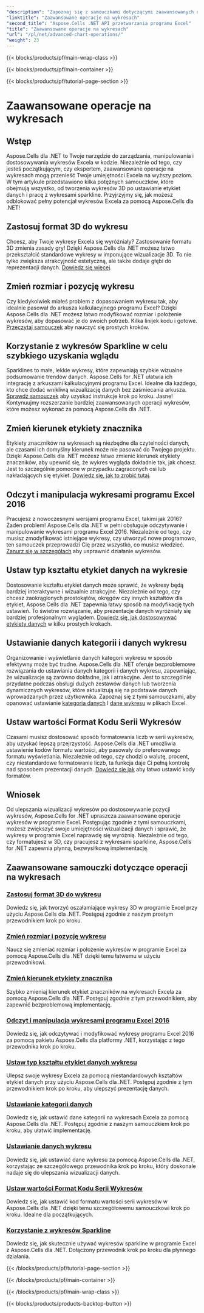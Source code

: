 ```yaml
---
"description": "Zapoznaj się z samouczkami dotyczącymi zaawansowanych operacji na wykresach dla Aspose.Cells dla platformy .NET, obejmującymi wykresy 3D, zmienianie rozmiarów wykresów, etykiety znaczników i wiele więcej, dzięki łatwym w użyciu przewodnikom."
"linktitle": "Zaawansowane operacje na wykresach"
"second_title": "Aspose.Cells .NET API przetwarzania programu Excel"
"title": "Zaawansowane operacje na wykresach"
"url": "/pl/net/advanced-chart-operations/"
"weight": 23
---
```


{{< blocks/products/pf/main-wrap-class >}}

{{< blocks/products/pf/main-container >}}

{{< blocks/products/pf/tutorial-page-section >}}

# Zaawansowane operacje na wykresach

## Wstęp

Aspose.Cells dla .NET to Twoje narzędzie do zarządzania, manipulowania i dostosowywania wykresów Excela w kodzie. Niezależnie od tego, czy jesteś początkującym, czy ekspertem, zaawansowane operacje na wykresach mogą przenieść Twoje umiejętności Excela na wyższy poziom. W tym artykule przedstawiono kilka potężnych samouczków, które obejmują wszystko, od tworzenia wykresów 3D po ustawianie etykiet danych i pracę z wykresami sparkline. Przyjrzyjmy się, jak możesz odblokować pełny potencjał wykresów Excela za pomocą Aspose.Cells dla .NET!

## Zastosuj format 3D do wykresu

Chcesz, aby Twoje wykresy Excela się wyróżniały? Zastosowanie formatu 3D zmienia zasady gry! Dzięki Aspose.Cells dla .NET możesz łatwo przekształcić standardowe wykresy w imponujące wizualizacje 3D. To nie tylko zwiększa atrakcyjność estetyczną, ale także dodaje głębi do reprezentacji danych. [Dowiedz się więcej](./apply-3d-format-to-chart/).

## Zmień rozmiar i pozycję wykresu

Czy kiedykolwiek miałeś problem z dopasowaniem wykresu tak, aby idealnie pasował do arkusza kalkulacyjnego programu Excel? Dzięki Aspose.Cells dla .NET możesz łatwo modyfikować rozmiar i położenie wykresów, aby dopasować je do swoich potrzeb. Kilka linijek kodu i gotowe. [Przeczytaj samouczek](./change-chart-size-and-position/) aby nauczyć się prostych kroków.

## Korzystanie z wykresów Sparkline w celu szybkiego uzyskania wglądu

Sparklines to małe, lekkie wykresy, które zapewniają szybkie wizualne podsumowanie trendów danych. Aspose.Cells for .NET ułatwia ich integrację z arkuszami kalkulacyjnymi programu Excel. Idealne dla każdego, kto chce dodać wnikliwą wizualizację danych bez zaśmiecania arkusza. [Sprawdź samouczek](./using-sparklines/) aby uzyskać instrukcje krok po kroku.
Jasne! Kontynuujmy rozszerzanie bardziej zaawansowanych operacji wykresów, które możesz wykonać za pomocą Aspose.Cells dla .NET.

## Zmień kierunek etykiety znacznika

Etykiety znaczników na wykresach są niezbędne dla czytelności danych, ale czasami ich domyślny kierunek może nie pasować do Twojego projektu. Dzięki Aspose.Cells dla .NET możesz łatwo zmienić kierunek etykiety znaczników, aby upewnić się, że wykres wygląda dokładnie tak, jak chcesz. Jest to szczególnie pomocne w przypadku zagraconych osi lub nakładających się etykiet. [Dowiedz się, jak to zrobić tutaj](./change-tick-label-direction/).

## Odczyt i manipulacja wykresami programu Excel 2016

Pracujesz z nowoczesnymi wersjami programu Excel, takimi jak 2016? Żaden problem! Aspose.Cells dla .NET w pełni obsługuje odczytywanie i manipulowanie wykresami programu Excel 2016. Niezależnie od tego, czy musisz zmodyfikować istniejące wykresy, czy utworzyć nowe programowo, ten samouczek przeprowadzi Cię przez wszystko, co musisz wiedzieć. [Zanurz się w szczegółach](./read-and-manipulate-excel-2016-charts/) aby usprawnić działanie wykresów.

## Ustaw typ kształtu etykiet danych na wykresie

Dostosowanie kształtu etykiet danych może sprawić, że wykresy będą bardziej interaktywne i wizualnie atrakcyjne. Niezależnie od tego, czy chcesz zaokrąglonych prostokątów, okręgów czy innych kształtów dla etykiet, Aspose.Cells dla .NET zapewnia łatwy sposób na modyfikację tych ustawień. To świetne rozwiązanie, aby prezentacje danych wyróżniały się bardziej profesjonalnym wyglądem. [Dowiedz się, jak dostosowywać etykiety danych](./set-shape-type-of-data-labels-of-chart/) w kilku prostych krokach.

## Ustawianie danych kategorii i danych wykresu

Organizowanie i wyświetlanie danych kategorii wykresu w sposób efektywny może być trudne. Aspose.Cells dla .NET oferuje bezproblemowe rozwiązania do ustawiania danych kategorii i danych wykresu, zapewniając, że wizualizacje są zarówno dokładne, jak i atrakcyjne. Jest to szczególnie przydatne podczas obsługi dużych zestawów danych lub tworzenia dynamicznych wykresów, które aktualizują się na podstawie danych wprowadzanych przez użytkownika. Zapoznaj się z tymi samouczkami, aby opanować ustawianie [kategoria danych](./setting-category-data/) I [dane wykresu](./setting-chart-data/) w plikach Excel.

## Ustaw wartości Format Kodu Serii Wykresów

Czasami musisz dostosować sposób formatowania liczb w serii wykresów, aby uzyskać lepszą przejrzystość. Aspose.Cells dla .NET umożliwia ustawienie kodów formatu wartości, aby pasowały do preferowanego formatu wyświetlania. Niezależnie od tego, czy chodzi o walutę, procent, czy niestandardowe formatowanie liczb, ta funkcja daje Ci pełną kontrolę nad sposobem prezentacji danych. [Dowiedz się jak](./set-values-format-code-of-chart-series/) aby łatwo ustawić kody formatów.

## Wniosek

Od ulepszania wizualizacji wykresów po dostosowywanie pozycji wykresów, Aspose.Cells for .NET upraszcza zaawansowane operacje wykresów w programie Excel. Postępując zgodnie z tymi samouczkami, możesz zwiększyć swoje umiejętności wizualizacji danych i sprawić, że wykresy w programie Excel naprawdę się wyróżnią. Niezależnie od tego, czy formatujesz w 3D, czy pracujesz z wykresami sparkline, Aspose.Cells for .NET zapewnia płynną, bezwysiłkową implementację.

## Zaawansowane samouczki dotyczące operacji na wykresach
### [Zastosuj format 3D do wykresu](./apply-3d-format-to-chart/)
Dowiedz się, jak tworzyć oszałamiające wykresy 3D w programie Excel przy użyciu Aspose.Cells dla .NET. Postępuj zgodnie z naszym prostym przewodnikiem krok po kroku.
### [Zmień rozmiar i pozycję wykresu](./change-chart-size-and-position/)
Naucz się zmieniać rozmiar i położenie wykresów w programie Excel za pomocą Aspose.Cells dla .NET dzięki temu łatwemu w użyciu przewodnikowi.
### [Zmień kierunek etykiety znacznika](./change-tick-label-direction/)
Szybko zmieniaj kierunek etykiet znaczników na wykresach Excela za pomocą Aspose.Cells dla .NET. Postępuj zgodnie z tym przewodnikiem, aby zapewnić bezproblemową implementację.
### [Odczyt i manipulacja wykresami programu Excel 2016](./read-and-manipulate-excel-2016-charts/)
Dowiedz się, jak odczytywać i modyfikować wykresy programu Excel 2016 za pomocą pakietu Aspose.Cells dla platformy .NET, korzystając z tego przewodnika krok po kroku.
### [Ustaw typ kształtu etykiet danych wykresu](./set-shape-type-of-data-labels-of-chart/)
Ulepsz swoje wykresy Excela za pomocą niestandardowych kształtów etykiet danych przy użyciu Aspose.Cells dla .NET. Postępuj zgodnie z tym przewodnikiem krok po kroku, aby ulepszyć prezentację danych.
### [Ustawianie kategorii danych](./setting-category-data/)
Dowiedz się, jak ustawić dane kategorii na wykresach Excela za pomocą Aspose.Cells dla .NET. Postępuj zgodnie z naszym samouczkiem krok po kroku, aby ułatwić implementację.
### [Ustawianie danych wykresu](./setting-chart-data/)
Dowiedz się, jak ustawiać dane wykresu za pomocą Aspose.Cells dla .NET, korzystając ze szczegółowego przewodnika krok po kroku, który doskonale nadaje się do ulepszania wizualizacji danych.
### [Ustaw wartości Format Kodu Serii Wykresów](./set-values-format-code-of-chart-series/)
Dowiedz się, jak ustawić kod formatu wartości serii wykresów w Aspose.Cells dla .NET dzięki temu szczegółowemu samouczkowi krok po kroku. Idealne dla początkujących.
### [Korzystanie z wykresów Sparkline](./using-sparklines/)
Dowiedz się, jak skutecznie używać wykresów sparkline w programie Excel z Aspose.Cells dla .NET. Dołączony przewodnik krok po kroku dla płynnego działania.

{{< /blocks/products/pf/tutorial-page-section >}}

{{< /blocks/products/pf/main-container >}}

{{< /blocks/products/pf/main-wrap-class >}}

{{< blocks/products/products-backtop-button >}}